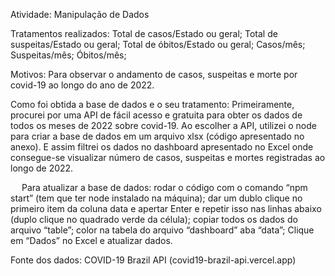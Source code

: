 Atividade: Manipulação de Dados

Tratamentos realizados:
Total de casos/Estado ou geral;
Total de suspeitas/Estado ou geral;
Total de óbitos/Estado ou geral;
Casos/mês;
	Suspeitas/mês;
	Óbitos/mês;

Motivos: Para observar o andamento de casos, suspeitas e morte por covid-19 ao longo do ano de 2022.

Como foi obtida a base de dados e o seu tratamento: 
	Primeiramente, procurei por uma API de fácil acesso e gratuita para obter os dados de todos os meses de 2022 sobre covid-19. Ao escolher a API, utilizei o node para criar a base de dados em um arquivo xlsx (código apresentado no anexo). E assim filtrei os dados no dashboard apresentado no Excel onde consegue-se visualizar número de casos, suspeitas e mortes registradas ao longo de 2022.

 
Para atualizar a base de dados: 
rodar o código com o comando “npm start” (tem que ter node instalado na máquina);
dar um dublo clique no primeiro item da coluna data e apertar Enter e repetir isso nas linhas abaixo (duplo clique no quadrado verde da célula);
copiar todos os dados do arquivo “table”;
color na tabela do arquivo “dashboard” aba “data”;
Clique em “Dados” no Excel e atualizar dados. 


Fonte dos dados: COVID-19 Brazil API (covid19-brazil-api.vercel.app) 
